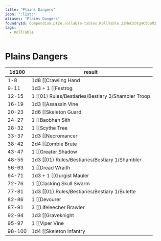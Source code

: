 ```yaml
---
title: "Plains Dangers"
icon: ":list:"
aliases: "Plains Dangers"
foundryId: Compendium.pf2e.rollable-tables.RollTable.2ZMeCSbtg4C5bpM2
tags:
  - RollTable
---
```


# Plains Dangers
| 1d100 | result |
|------|--------|
| 1-8 | 1d8 [[Crawling Hand|Crawling Hands]] (Moderate 1) |
| 9-11 | 1d3 + 1 [[Festrog|Festrogs]] (Moderate 2) |
| 12-15 | 1 [[01) Rules/Bestiaries/Bestiary 3/Shambler Troop|Shambler Troop]] (Moderate 2) |
| 16-19 | 1d3 [[Assassin Vine|Assassin Vines]] (Moderate 3) |
| 20-23 | 2d6 [[Skeleton Guard|Skeleton Guards]] (Moderate 3) |
| 24-27 | 1 [[Baobhan Sith|Baobhan Sith]] (Moderate 4) |
| 28-32 | 1 [[Scythe Tree|Scythe Tree]] (Moderate 4) |
| 33-37 | 1d3 [[Necromancer|Necromancers]] (Moderate 5) |
| 38-42 | 2d4 [[Zombie Brute|Zombie Brutes]] (Moderate 5) |
| 43-47 | 1 [[Greater Shadow|Greater Shadow]] and 1 [[01) Rules/Bestiaries/Bestiary 1/Shadow|Shadow]] (Moderate 6) |
| 48-55 | 1d3 [[01) Rules/Bestiaries/Bestiary 1/Shambler|Shamblers]] {Moderate 6} |
| 56-63 | 1 [[Dread Wraith|Dread Wraith]] {Moderate 7} |
| 64-71 | 1d3 + 1 [[Gurgist Mauler|Gurgist Maulers]] (Moderate 7) |
| 72-76 | 1 [[Clacking Skull Swarm|Clacking Skull Swarm]] (Moderate 8) |
| 77-81 | 1d3 [[01) Rules/Bestiaries/Bestiary 1/Bulette|Bulettes]] (Moderate 8) |
| 82-86 | 1 [[Devourer|Devourer]] (Moderate 9) |
| 87-91 | 3 [[Lifeleecher Brawler|Lifeleecher Brawlers]] (Moderate 9) |
| 92-94 | 1d3 [[Graveknight|Graveknights]] (Moderate 10) |
| 95-97 | 1 [[Viper Vine|Viper Vine]] (Moderate 11) |
| 98-100 | 1d4 [[Skeleton Infantry|Skeleton Infantry]] (Moderate 12) |
